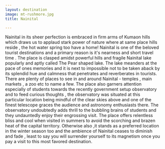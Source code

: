 ```yaml
---
layout: destination
image: mt-rushmore.jpg
title: Nainital

---
```

Nainital in its sheer perfection is embraced in firm arms of Kumaon hills which draws us to applaud stark power of nature where at same place hills reside ,  the hot water spring too have a home! Nainital is one of the beloved tourist destinations and a primary reason is it's nearness and short travel time . The place is clasped amidst powerful hills and fragile Nainital lake popularly and aptly called The Pear shaped lake. The lake meanders at the pace of ones memories and it is next to impossible not to be taken aback by its splendid hue and calmness that penetrates and reverberates in tourists. There are plenty of places to see in and around Nainital - temples , main markets , a zoo etc to name a few. The place also garners attention especially of students towards the recently government setup observatory and to feed curious thoughts , the observatory was situated at this particular location being mindful of the clear skies above and one of the finest telescope graces the audience and astronomy enthusiasts there. The observatory undoubtedly adds thrill to the bubbling brains of students and they undauntedly enjoy their engrossing visit.  The place offers relentless bliss and cool when visited in summers to avoid the scorching and brazen heat of the capital territory. Otherwise also ,it stands as a preferred location in the winter season too and the ambience of Nainital ceases to diminish and fade , least to say you will surrender yourself to its magnetism once you pay a visit to this most favored destination.